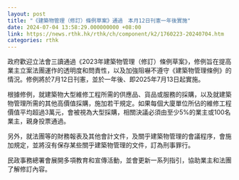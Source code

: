 ```yaml
---
layout: post
title: "《建築物管理（修訂）條例草案》通過　本月12日刊憲一年後實施"
date: 2024-07-04 13:58:29.000000000 +08:00
link: https://news.rthk.hk/rthk/ch/component/k2/1760223-20240704.htm
categories: rthk
---
```


政府歡迎立法會三讀通過《2023年建築物管理（修訂）條例草案》，修例旨在提高業主立案法團運作的透明度和問責性，以及加強阻嚇不遵守《建築物管理條例》的情況。修例將於7月12日刊憲，並於一年後、即2025年7月13日起實施。

根據修例，就建築物大型維修工程所需的供應品、貨品或服務的採購，以及就建築物管理所需的其他高價值採購，施加若干規定。如果每個大廈單位所佔的維修工程價值平均超過3萬元，會被視為大型採購，相關決議必須由至少5%的業主或100名業主，親身投票通過。

另外，就法團等的財務報表及其他會計文件，及關乎建築物管理的會議程序，會施加規定，並將沒有保存某些關乎建築物管理的文件，訂為刑事罪行。

民政事務總署會展開多項教育和宣傳活動，並會更新一系列指引，協助業主和法團了解修訂內容。
